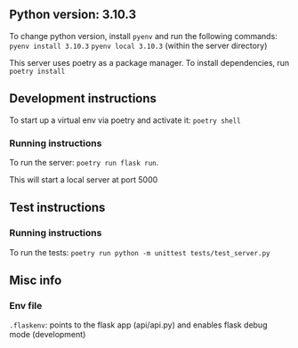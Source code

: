 ## Python version: 3.10.3
To change python version, install `pyenv` and run the following commands:
`pyenv install 3.10.3`
`pyenv local 3.10.3` (within the server directory)

This server uses poetry as a package manager. To install dependencies, run
`poetry install`


## Development instructions
To start up a virtual env via poetry and activate it:
`poetry shell`

### Running instructions
To run the server:
`poetry run flask run`.

This will start a local server at port 5000

## Test instructions

### Running instructions
To run the tests:
`poetry run python -m unittest tests/test_server.py`

## Misc info
### Env file
`.flaskenv`: points to the flask app (api/api.py) and enables flask debug mode (development)